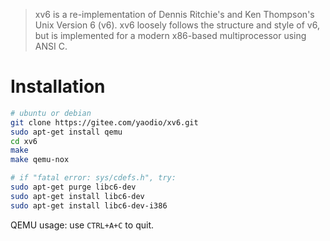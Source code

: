 > xv6 is a re-implementation of Dennis Ritchie's and Ken Thompson's Unix Version 6 (v6).  xv6 loosely follows the structure and style of v6, but is implemented for a modern x86-based multiprocessor using ANSI C.

# Installation

```bash
# ubuntu or debian
git clone https://gitee.com/yaodio/xv6.git
sudo apt-get install qemu
cd xv6
make
make qemu-nox

# if "fatal error: sys/cdefs.h", try:
sudo apt-get purge libc6-dev
sudo apt-get install libc6-dev
sudo apt-get install libc6-dev-i386
```

QEMU usage: use `CTRL+A+C` to quit.
